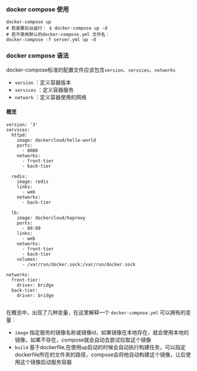 ### docker compose 使用

```shell
docker-compose up    
# 若是要后台运行： $ docker-compose up -d
# 若不使用默认的docker-compose.yml 文件名：    
docker-compose -f server.yml up -d

```


### docker compose 语法

docker-compose标准的配置文件应该包含`version`、`services`、`networks`
- `version` ：定义容器版本
- `services` ：定义容器服务
- `network` ：定义容器使用的网络

#### 概览

```shell
version: '3'
services:
  httpd:
    image: dockercloud/hello-world
    ports:
      - 8080
    networks:
      - front-tier
      - back-tier
 
  redis:
    image: redis
    links:
      - web
    networks:
      - back-tier
 
  lb:
    image: dockercloud/haproxy
    ports:
      - 80:80
    links:
      - web
    networks:
      - front-tier
      - back-tier
    volumes:
      - /var/run/docker.sock:/var/run/docker.sock 
 
networks:
  front-tier:
    driver: bridge
  back-tier:
	driver: bridge


```

在概览中，出现了几种变量，在这里解释一个 `docker-compose.yml` 可以拥有的变量：
- `image` 指定服务的镜像名称或镜像id，如果镜像在本地存在，就会使用本地的镜像，如果不存在，compose就会自动去尝试拉取这个镜像
- `build` 基于dockerfile,在使用up启动的时候会自动执行构建任务，可以指定dockerfile所在的文件夹的路径，compose会将他自动构建这个镜像，让后使用这个镜像启动服务容器
